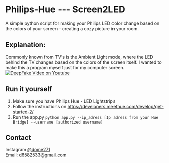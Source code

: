 # Philips-Hue --- Screen2LED
A simple python script for making your Philips LED color change based on the colors of your screen - creating a cozy picture in your room.

## Explanation:
Commonly known from TV's is the Ambient Light mode, where the LED behind the TV changes based on the colors of the screen itself. I wanted to make this a program myself just for my computer screen.
[![DeepFake Video on Youtube](https://img.youtube.com/vi/1ja7tIp_iqM/0.jpg)](https://www.youtube.com/watch?v=1ja7tIp_iqM)

## Run it yourself
1. Make sure you have Philips Hue - LED Lightstrips
2. Follow the instructions on https://developers.meethue.com/develop/get-started-2/
3. Run the app.py
``python app.py --ip_adress [Ip adress from your Hue Bridge] --username [authorized username]``


## Contact
Instagram [@dome271](https://instagram.com/dome271)  
Email: d6582533@gmail.com
